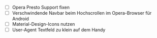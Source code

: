 - [ ] Opera Presto Support fixen
- [ ] Verschwindende Navbar beim Hochscrollen im Opera-Browser für Android
- [ ] Material-Design-Icons nutzen
- [ ] User-Agent Textfeld zu klein auf dem Handy
